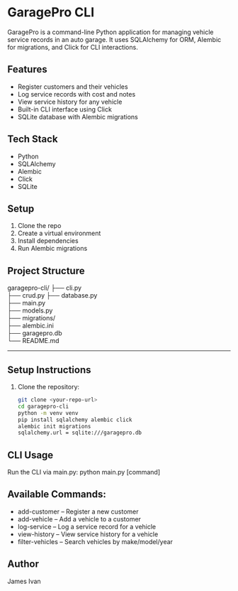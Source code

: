 # GaragePro CLI

GaragePro is a command-line Python application for managing vehicle service records in an auto garage. It uses SQLAlchemy for ORM, Alembic for migrations, and Click for CLI interactions.

## Features

- Register customers and their vehicles
- Log service records with cost and notes
- View service history for any vehicle
- Built-in CLI interface using Click
- SQLite database with Alembic migrations

## Tech Stack
- Python
- SQLAlchemy
- Alembic
- Click
- SQLite

## Setup
1. Clone the repo
2. Create a virtual environment
3. Install dependencies
4. Run Alembic migrations

##  Project Structure
garagepro-cli/ 
├── cli.py  
├── crud.py
├── database.py        
├── main.py             
├── models.py           
├── migrations/       
├── alembic.ini        
├── garagepro.db        
└── README.md           

---

##  Setup Instructions

1. Clone the repository:
   ```bash
   git clone <your-repo-url>
   cd garagepro-cli
   python -m venv venv
   pip install sqlalchemy alembic click
   alembic init migrations
   sqlalchemy.url = sqlite:///garagepro.db


## CLI Usage
Run the CLI via main.py:
python main.py [command]

## Available Commands:
- add-customer – Register a new customer
- add-vehicle – Add a vehicle to a customer
- log-service – Log a service record for a vehicle
- view-history – View service history for a vehicle
- filter-vehicles – Search vehicles by make/model/year

## Author
James Ivan





